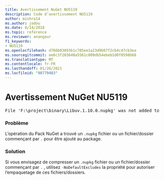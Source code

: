 ```yaml
---
title: Avertissement NuGet NU5119
description: Code d’avertissement NU5119
author: mishra14
ms.author: jodou
ms.date: 8/14/2018
ms.topic: reference
ms.reviewer: anangaur
f1_keywords:
- NU5119
ms.openlocfilehash: d766b03093b1c705ee1a23d9b67f2cb4c47cb3ea
ms.sourcegitcommit: ee6c3f203648a5561c809db54ebeb1d0f0598b68
ms.translationtype: MT
ms.contentlocale: fr-FR
ms.lasthandoff: 01/26/2021
ms.locfileid: "98779483"
---
```

# <a name="nuget-warning-nu5119"></a>Avertissement NuGet NU5119
<pre>File 'F:\project\binary\Libuv.1.10.0.nupkg' was not added to the package. Files and folders starting with '.' or ending with '.nupkg' are excluded by default. To include this file, use -NoDefaultExcludes from the commandline</pre>

### <a name="issue"></a>Problème

L’opération du Pack NuGet a trouvé un `.nupkg` fichier ou un fichier/dossier commençant par `.` pour être ajouté au package.


### <a name="solution"></a>Solution

Si vous envisagez de compresser un `.nupkg` fichier ou un fichier/dossier commençant par `.` , utilisez `-NoDefaultExcludes` la propriété pour autoriser l’empaquetage de ces fichiers/dossiers.

